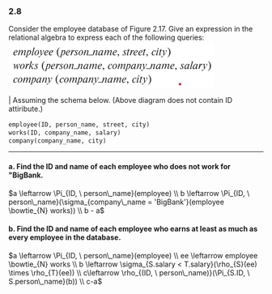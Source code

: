 ### 2.8

Consider the employee database of Figure 2.17. Give an expression in the relational algebra to express each of the following queries:
![alt text](image-1.png)


| Assuming the schema below. (Above diagram does not contain ID attiribute.)
```
employee(ID, person_name, street, city)
works(ID, company_name, salary)
company(company_name, city)
```

---

#### a. Find the ID and name of each employee who does not work for "BigBank.
$a \leftarrow \Pi_{ID, \ person\_name}(employee) \\
b \leftarrow \Pi_{ID, \ person\_name}(\sigma_{company\_name = 'BigBank'}(employee \bowtie_{N} works)) \\
b - a$

#### b. Find the ID and name of each employee who earns at least as much as every employee in the database.

$a \leftarrow \Pi_{ID, \ person\_name}(employee) \\
ee \leftarrow employee \bowtie_{N} works \\
b \leftarrow \sigma_{S.salary < T.salary}(\rho_{S}(ee) \times \rho_{T}(ee)) \\
c\leftarrow \rho_{(ID, \ person\_name)}(\Pi_{S.ID, \ S.person\_name}(b)) \\
c-a$